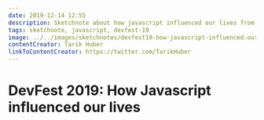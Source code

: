 ```yaml
---
date: 2019-12-14 12:55
description: Sketchnote about how javascript influenced our lives from DevFest 2019 in Nuremberg
tags: sketchnote, javascript, devfest-19
image: ../../images/sketchnotes/devfest19-how-javascript-influenced-our-lives-small.jpg
contentCreator: Tarik Huber
linkToContentCreator: https://twitter.com/TarikHuber
---
```


# DevFest 2019: How Javascript influenced our lives

